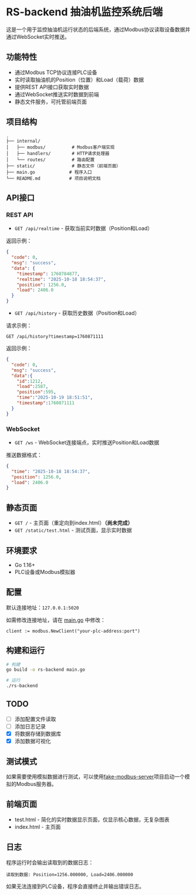 # RS-backend 抽油机监控系统后端

这是一个用于监控抽油机运行状态的后端系统，通过Modbus协议读取设备数据并通过WebSocket实时推送。

## 功能特性

- 通过Modbus TCP协议连接PLC设备
- 实时读取抽油机的Position（位置）和Load（载荷）数据
- 提供REST API接口获取实时数据
- 通过WebSocket推送实时数据到前端
- 静态文件服务，可托管前端页面

## 项目结构

```
.
├── internal/
│   ├── modbus/          # Modbus客户端实现
│   ├── handlers/        # HTTP请求处理器
│   └── routes/          # 路由配置
├── static/              # 静态文件（前端页面）
├── main.go             # 程序入口
└── README.md           # 项目说明文档
```

## API接口

### REST API

- `GET /api/realtime` - 获取当前实时数据（Position和Load）

返回示例：
```json
{
  "code": 0,
  "msg": "success",
  "data": {
    "timestamp": 1760784877,
    "realtime": "2025-10-18 18:54:37",
    "position": 1256.0,
    "load": 2406.0
  }
}
```
- `GET /api/history` - 获取历史数据（Position和Load）

请求示例：
```http
GET /api/history?timestamp=1760871111
```

返回示例：
```json
{
  "code": 0,
  "msg": "success",
  "data":{
    "id":1212,
    "load":2587,
    "position":595,
    "time":"2025-10-19 18:51:51",
    "timestamp":1760871111
  }
}
```

### WebSocket

- `GET /ws` - WebSocket连接端点，实时推送Position和Load数据

推送数据格式：
```json
{
  "time": "2025-10-18 18:54:37",
  "position": 1256.0,
  "load": 2406.0
}
```

## 静态页面

- `GET /` - 主页面（重定向到index.html）__（尚未完成）__
- `GET /static/test.html` - 测试页面，显示实时数据

## 环境要求

- Go 1.16+
- PLC设备或Modbus模拟器

## 配置

默认连接地址：`127.0.0.1:5020`

如需修改连接地址，请在 [main.go](file:///home/way/GolandProjects/RS-backend/main.go) 中修改：


```
client := modbus.NewClient("your-plc-address:port")
```
## 构建和运行

```bash
# 构建
go build -o rs-backend main.go

# 运行
./rs-backend
```
## TODO
- [ ] 添加配置文件读取
- [ ] 添加日志记录
- [x] 将数据存储到数据库
- [x] 添加数据可视化
## 测试模式

如果需要使用模拟数据进行测试，可以使用[fake-modbus-server](https://github.com/WAYYYAW/fake-modbus-server)项目启动一个模拟的Modbus服务器。

## 前端页面

- test.html - 简化的实时数据显示页面，仅显示核心数据，无复杂图表
- index.html - 主页面

## 日志

程序运行时会输出读取到的数据日志：
```
读取到数据: Position=1256.000000, Load=2406.000000
```

如果无法连接到PLC设备，程序会直接终止并输出错误日志。